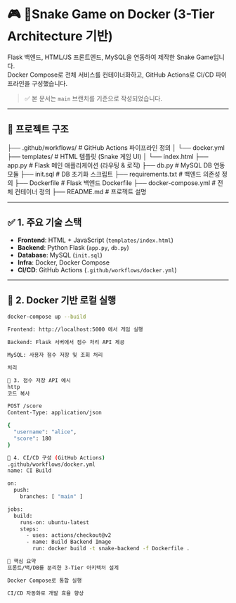 # 🎮 🐍Snake Game on Docker (3-Tier Architecture 기반)

Flask 백엔드, HTML/JS 프론트엔드, MySQL을 연동하여 제작한 Snake Game입니다.  
Docker Compose로 전체 서비스를 컨테이너화하고, GitHub Actions로 CI/CD 파이프라인을 구성했습니다.

> ✅ 본 문서는 `main` 브랜치를 기준으로 작성되었습니다.

---

## 📁 프로젝트 구조
├── .github/workflows/ # GitHub Actions 파이프라인 정의
│ └── docker.yml
├── templates/ # HTML 템플릿 (Snake 게임 UI)
│ └── index.html
├── app.py # Flask 메인 애플리케이션 (라우팅 & 로직)
├── db.py # MySQL DB 연동 모듈
├── init.sql # DB 초기화 스크립트
├── requirements.txt # 백엔드 의존성 정의
├── Dockerfile # Flask 백엔드 Dockerfile
├── docker-compose.yml # 전체 컨테이너 정의
├── README.md # 프로젝트 설명

---

## ✅ 1. 주요 기술 스택

- **Frontend**: HTML + JavaScript (`templates/index.html`)
- **Backend**: Python Flask (`app.py`, `db.py`)
- **Database**: MySQL (`init.sql`)
- **Infra**: Docker, Docker Compose
- **CI/CD**: GitHub Actions (`.github/workflows/docker.yml`)

---

## 🐳 2. Docker 기반 로컬 실행

```bash
docker-compose up --build

Frontend: http://localhost:5000 에서 게임 실행

Backend: Flask 서버에서 점수 처리 API 제공

MySQL: 사용자 점수 저장 및 조회 처리

처리

📡 3. 점수 저장 API 예시
http
코드 복사

POST /score
Content-Type: application/json

{
  "username": "alice",
  "score": 180
}

🔧 4. CI/CD 구성 (GitHub Actions)
.github/workflows/docker.yml
name: CI Build

on:
  push:
    branches: [ "main" ]

jobs:
  build:
    runs-on: ubuntu-latest
    steps:
      - uses: actions/checkout@v2
      - name: Build Backend Image
        run: docker build -t snake-backend -f Dockerfile .

📌 핵심 요약
프론트/백/DB를 분리한 3-Tier 아키텍처 설계

Docker Compose로 통합 실행

CI/CD 자동화로 개발 효율 향상
